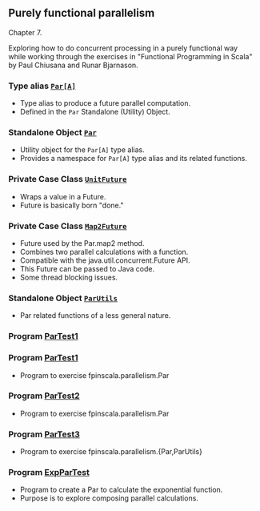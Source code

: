 ## Purely functional parallelism

Chapter 7.

Exploring how to do concurrent processing in a purely functional way<br>
while working through the exercises in "Functional Programming in Scala"<br>
by Paul Chiusana and Runar Bjarnason.

### Type alias [`Par[A]`](https://github.com/grscheller/scheller-linux-archive/blob/master/fpinscala/src/main/scala/fpinscala/parallelism/Par.scala#L27)
* Type alias to produce a future parallel computation.
* Defined in the `Par` Standalone (Utility) Object.

### Standalone Object [`Par`](https://github.com/grscheller/scheller-linux-archive/blob/master/fpinscala/src/main/scala/fpinscala/parallelism/Par.scala#L24-L348)
* Utility object for the `Par[A]` type alias.
* Provides a namespace for `Par[A]` type alias and its related functions. 

### Private Case Class [`UnitFuture`](https://github.com/grscheller/scheller-linux-archive/blob/master/fpinscala/src/main/scala/fpinscala/parallelism/Par.scala#L180-L186)
* Wraps a value in a Future.
* Future is basically born "done."

### Private Case Class [`Map2Future`](https://github.com/grscheller/scheller-linux-archive/blob/master/fpinscala/src/main/scala/fpinscala/parallelism/Par.scala#L188-L347)
* Future used by the Par.map2 method.
* Combines two parallel calculations with a function.
* Compatible with the java.util.concurrent.Future API.
* This Future can be passed to Java code.
* Some thread blocking issues.

### Standalone Object [`ParUtils`](https://github.com/grscheller/scheller-linux-archive/blob/master/fpinscala/src/main/scala/fpinscala/parallelism/ParUtils.scala#L11-L52)
* Par related functions of a less general nature.

### Program [ParTest1](exerciseCode/ParTest1.scala)
### Program [ParTest1](exerciseCode/ParTest1.scala)
* Program to exercise fpinscala.parallelism.Par 

### Program [ParTest2](exerciseCode/ParTest2.scala)
* Program to exercise fpinscala.parallelism.Par 

### Program [ParTest3](exerciseCode/ParTest3.scala)
* Program to exercise fpinscala.parallelism.{Par,ParUtils}

### Program [ExpParTest](exerciseCode/ExpParTest.scala)
* Program to create a Par to calculate the exponential function.
* Purpose is to explore composing parallel calculations.

